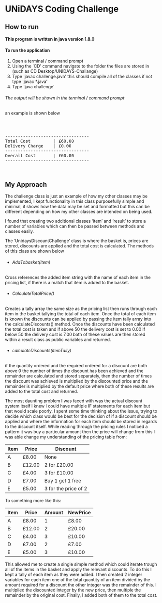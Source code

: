 # UNiDAYS Coding Challenge

## How to run

#### This program is written in java version 1.8.0

#### To run the application
1. Open a terminal / command prompt
2. Using the 'CD' command navigate to the folder the files are stored in (such as CD Desktop/UNIDAYS-Challange)
3. Type 'javac challenge.java' this should compile all of the classes if not type 'javac \*.java'
4. Type 'java challenge'


###### The output will be shown in the terminal / command prompt
an example is shown below

<pre> <p>
---------------------------------
Total Cost         | £60.00
Delivery Charge    | £0.00
---------------------------------
Overall Cost       | £60.00
---------------------------------
</p> </pre>



## My Approach

The challenge class is just an example of how my other classes may be implemented, I kept functionality in this class purposefully simple and minimal, it shows how the data may be set and formatted but this can be different depending on how my other classes are intended on being used.

I found that creating two additional classes ‘item’ and ‘result’ to store a number of variables which can then be passed between methods and classes easily.

The ‘UnidaysDiscountChallenge’ class is where the basket is, prices are stored, discounts are applied and the total cost is calculated. The methods of this class are shown below

- ###### AddTobasket(item)
Cross references the added item string with the name of each item in the pricing list, 	if there is a match that item is added to the basket.

- ###### CalculateTotalPrice()
Creates a tally array the same size as the pricing list then runs through each item in the basket tallying the total of each item.  Once the total of each item is known the discounts can be applied by passing the item tally array into the calculateDiscounts() method. Once the discounts have been calculated the total cost is taken and if above 50 the delivery cost is set to 0.00 if below 50 the delivery cost is 7.00 both of these values are then stored within a result class as public variables and returned.

- ###### calculateDiscounts(itemTally)
if the quantity ordered and the required ordered for a discount are both above 0 the number of times the discount has been achieved and the remainder are calculated and stored separately, then the number of times the discount was achieved is multiplied by the discounted price and the remainder is multiplied by the default price where both of these results are added to the total cost and returned.


The most daunting problem I was faced with was the actual discount system itself I knew I could have multiple IF statements for each item but that would scale poorly. I spent some time thinking about the issue, trying to decide which class would be best for the decision of if a discount should be applied and where the information for each item should be stored in regards to the discount itself. While reading through the pricing rules I noticed a pattern it was buy a particular amount then the price will change from this I was able change my understanding of the pricing table from:

Item |	Price	 | Discount
---|---|---
A	 | £8.00	| None
B	 | £12.00	| 2 for £20.00
C	 | £4.00	| 3 for £10.00
D	 | £7.00	| Buy 1 get 1 free
E	 | £5.00	| 3 for the price of 2

To something more like this:

Item|	Price|	Amount|	NewPrice
---|---|---|---
A	|£8.00 	 |1	 |£8.00
B	|£12.00  |2	 |£20.00
C	|£4.00 	 |3	 |£10.00
D	|£7.00 	 |2	 |£7.00
E	|£5.00 	 |3	 |£10.00

This allowed me to create a single simple method which could iterate trough all of the items in the basket and apply the relevant discounts. To do this I kept a tally of each item as they were added. I then created 2 integer variables for each item one of the total quantity of an item divided by the amount required for a discount the other integer was the remainder of this. I multiplied the discounted integer by the new price, then multiple the remainder by the original cost. Finally, I added both of them to the total cost.
